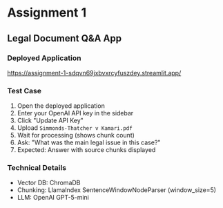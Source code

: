 # Assignment 1
## Legal Document Q&A App

### Deployed Application
https://assignment-1-sdqvn69jxbvxrcyfuszdey.streamlit.app/

### Test Case
1. Open the deployed application
2. Enter your OpenAI API key in the sidebar
3. Click "Update API Key"
4. Upload `Simmonds-Thatcher v Kamari.pdf`
5. Wait for processing (shows chunk count)
6. Ask: "What was the main legal issue in this case?"
7. Expected: Answer with source chunks displayed

### Technical Details
- Vector DB: ChromaDB
- Chunking: LlamaIndex SentenceWindowNodeParser (window_size=5)
- LLM: OpenAI GPT-5-mini